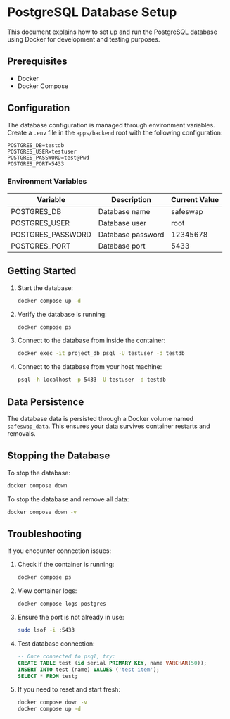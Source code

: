 # PostgreSQL Database Setup

This document explains how to set up and run the PostgreSQL database using Docker for development and testing purposes.

## Prerequisites

- Docker
- Docker Compose

## Configuration

The database configuration is managed through environment variables. Create a `.env` file in the `apps/backend` root with the following configuration:

```
POSTGRES_DB=testdb
POSTGRES_USER=testuser
POSTGRES_PASSWORD=test@Pwd
POSTGRES_PORT=5433
```

### Environment Variables

| Variable          | Description       | Current Value |
| ----------------- | ----------------- | ------------- |
| POSTGRES_DB       | Database name     | safeswap      |
| POSTGRES_USER     | Database user     | root          |
| POSTGRES_PASSWORD | Database password | 12345678      |
| POSTGRES_PORT     | Database port     | 5433          |

## Getting Started

1. Start the database:

   ```bash
   docker compose up -d
   ```

2. Verify the database is running:

   ```bash
   docker compose ps
   ```

3. Connect to the database from inside the container:

   ```bash
   docker exec -it project_db psql -U testuser -d testdb
   ```

4. Connect to the database from your host machine:
   ```bash
   psql -h localhost -p 5433 -U testuser -d testdb
   ```

## Data Persistence

The database data is persisted through a Docker volume named `safeswap_data`. This ensures your data survives container restarts and removals.

## Stopping the Database

To stop the database:

```bash
docker compose down
```

To stop the database and remove all data:

```bash
docker compose down -v
```

## Troubleshooting

If you encounter connection issues:

1. Check if the container is running:

   ```bash
   docker compose ps
   ```

2. View container logs:

   ```bash
   docker compose logs postgres
   ```

3. Ensure the port is not already in use:

   ```bash
   sudo lsof -i :5433
   ```

4. Test database connection:

   ```sql
   -- Once connected to psql, try:
   CREATE TABLE test (id serial PRIMARY KEY, name VARCHAR(50));
   INSERT INTO test (name) VALUES ('test item');
   SELECT * FROM test;
   ```

5. If you need to reset and start fresh:
   ```bash
   docker compose down -v
   docker compose up -d
   ```
